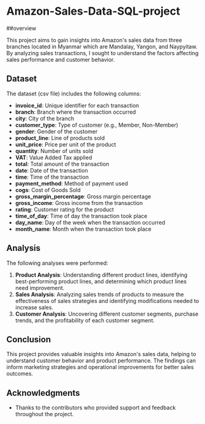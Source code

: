 # Amazon-Sales-Data-SQL-project

##overview 

This project aims to gain insights into Amazon's sales data from three branches located in Myanmar which are Mandalay, 
Yangon, and Naypyitaw. By analyzing sales transactions, I sought to understand the factors affecting sales performance
and customer behavior.


## Dataset

The dataset (csv file) includes the following columns:

- **invoice_id**: Unique identifier for each transaction
- **branch**: Branch where the transaction occurred
- **city**: City of the branch
- **customer_type**: Type of customer (e.g., Member, Non-Member)
- **gender**: Gender of the customer
- **product_line**: Line of products sold
- **unit_price**: Price per unit of the product
- **quantity**: Number of units sold
- **VAT**: Value Added Tax applied
- **total**: Total amount of the transaction
- **date**: Date of the transaction
- **time**: Time of the transaction
- **payment_method**: Method of payment used
- **cogs**: Cost of Goods Sold
- **gross_margin_percentage**: Gross margin percentage
- **gross_income**: Gross income from the transaction
- **rating**: Customer rating for the product
- **time_of_day**: Time of day the transaction took place
- **day_name**: Day of the week when the transaction occurred
- **month_name**: Month when the transaction took place



## Analysis

The following analyses were performed:

1. **Product Analysis**: Understanding different product lines, identifying
    best-performing product lines, and determining which product lines need improvement.
3. **Sales Analysis**: Analyzing sales trends of products to measure the effectiveness
   of sales strategies and identifying modifications needed to increase sales.
5. **Customer Analysis**: Uncovering different customer segments, purchase trends, and
    the profitability of each customer segment.



## Conclusion

This project provides valuable insights into Amazon's sales data, helping to understand 
customer behavior and product performance. The findings can inform marketing strategies
and operational improvements for better sales outcomes.

## Acknowledgments

- Thanks to the contributors who provided support and feedback throughout the project.
